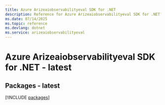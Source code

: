 ```yaml
---
title: Azure Arizeaiobservabilityeval SDK for .NET
description: Reference for Azure Arizeaiobservabilityeval SDK for .NET
ms.date: 07/14/2025
ms.topic: reference
ms.devlang: dotnet
ms.service: arizeaiobservabilityeval
---
```

# Azure Arizeaiobservabilityeval SDK for .NET - latest
## Packages - latest
[!INCLUDE [packages](arizeaiobservabilityeval-index.md)]